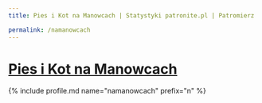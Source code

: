 ```yaml
---
title: Pies i Kot na Manowcach | Statystyki patronite.pl | Patromierz

permalink: /namanowcach
---
```


# [Pies i Kot na Manowcach](https://patronite.pl/namanowcach)

{% include profile.md name="namanowcach" prefix="n" %}
